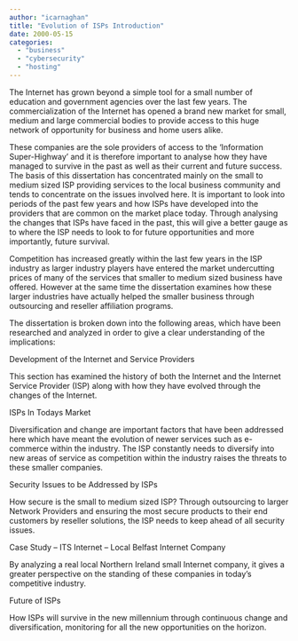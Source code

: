 ```yaml
---
author: "icarnaghan"
title: "Evolution of ISPs Introduction"
date: 2000-05-15
categories: 
  - "business"
  - "cybersecurity"
  - "hosting"
---
```


The Internet has grown beyond a simple tool for a small number of education and government agencies over the last few years. The commercialization of the Internet has opened a brand new market for small, medium and large commercial bodies to provide access to this huge network of opportunity for business and home users alike.

These companies are the sole providers of access to the ‘Information Super-Highway’ and it is therefore important to analyse how they have managed to survive in the past as well as their current and future success. The basis of this dissertation has concentrated mainly on the small to medium sized ISP providing services to the local business community and tends to concentrate on the issues involved here. It is important to look into periods of the past few years and how ISPs have developed into the providers that are common on the market place today. Through analysing the changes that ISPs have faced in the past, this will give a better gauge as to where the ISP needs to look to for future opportunities and more importantly, future survival.

Competition has increased greatly within the last few years in the ISP industry as larger industry players have entered the market undercutting prices of many of the services that smaller to medium sized business have offered. However at the same time the dissertation examines how these larger industries have actually helped the smaller business through outsourcing and reseller affiliation programs.

The dissertation is broken down into the following areas, which have been researched and analyzed in order to give a clear understanding of the implications:

Development of the Internet and Service Providers

This section has examined the history of both the Internet and the Internet Service Provider (ISP) along with how they have evolved through the changes of the Internet.

ISPs In Todays Market

Diversification and change are important factors that have been addressed here which have meant the evolution of newer services such as e-commerce within the industry. The ISP constantly needs to diversify into new areas of service as competition within the industry raises the threats to these smaller companies.

Security Issues to be Addressed by ISPs

How secure is the small to medium sized ISP? Through outsourcing to larger Network Providers and ensuring the most secure products to their end customers by reseller solutions, the ISP needs to keep ahead of all security issues.

Case Study – ITS Internet – Local Belfast Internet Company

By analyzing a real local Northern Ireland small Internet company, it gives a greater perspective on the standing of these companies in today’s competitive industry.

Future of ISPs

How ISPs will survive in the new millennium through continuous change and diversification, monitoring for all the new opportunities on the horizon.
